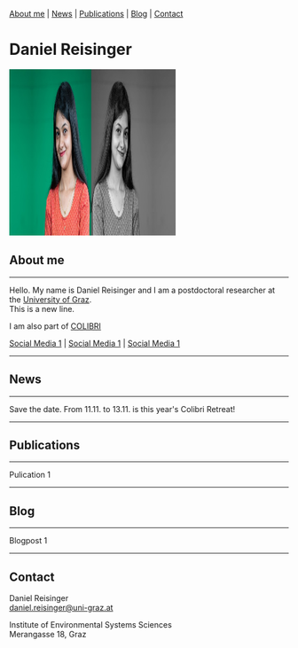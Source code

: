 [About me](#about) | [News](#news) | [Publications](#publications) | [Blog](#blog) | [Contact](#contact)

# Daniel Reisinger
<img src="profile.jpg" width="300" height="300"> 

## About me <a name="about" ></a>
---

Hello. My name is Daniel Reisinger and I am a postdoctoral researcher at the [University of Graz](https://www.uni-graz.at/en/). <br> This is a new line. 

I am also part of [COLIBRI](https://colibri.uni-graz.at/de/)

[Social Media 1](https://www.linkedin.com/in/reisindan) | [Social Media 1](https://www.linkedin.com/in/reisindan) | [Social Media 1](https://www.linkedin.com/in/reisindan)

---

## News <a name="news" ></a>
---

Save the date. From 11.11. to 13.11. is this year's Colibri Retreat! 

---

## Publications <a name="publications" ></a>
---

Pulication 1

---

## Blog <a name="blog" ></a>
---

Blogpost 1

--- 

## Contact
Daniel Reisinger <br>
daniel.reisinger@uni-graz.at <br>

Institute of Environmental Systems Sciences <br>
Merangasse 18, Graz

